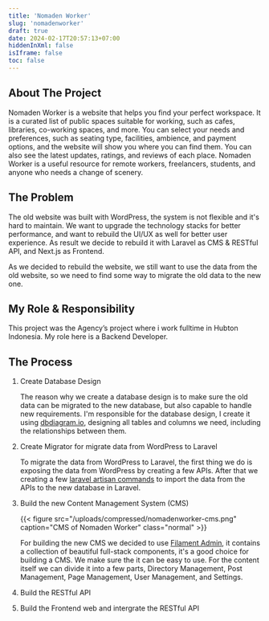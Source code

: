 ```yaml
---
title: 'Nomaden Worker'
slug: 'nomadenworker'
draft: true
date: 2024-02-17T20:57:13+07:00
hiddenInXml: false
isIframe: false
toc: false
---
```


## About The Project

Nomaden Worker is a website that helps you find your perfect workspace. It is a curated list of public spaces suitable for working, such as cafes, libraries, co-working spaces, and more. You can select your needs and preferences, such as seating type, facilities, ambience, and payment options, and the website will show you where you can find them. You can also see the latest updates, ratings, and reviews of each place. Nomaden Worker is a useful resource for remote workers, freelancers, students, and anyone who needs a change of scenery.

## The Problem

The old website was built with WordPress, the system is not flexible and it's hard to maintain. We want to upgrade the technology stacks for better performance, and want to rebuild the UI/UX as well for better user experience. As result we decide to rebuild it with Laravel as CMS & RESTful API, and Next.js as Frontend.

As we decided to rebuild the website, we still want to use the data from the old website, so we need to find some way to migrate the old data to the new one.

## My Role & Responsibility

This project was the Agency’s project where i work fulltime in Hubton Indonesia. My role here is a Backend Developer.

## The Process

1. Create Database Design

   The reason why we create a database design is to make sure the old data can be migrated to the new database, but also capable to handle new requirements. I'm responsible for the database design, I create it using [dbdiagram.io](https://dbdiagram.io/), designing all tables and columns we need, including the relationships between them.

1. Create Migrator for migrate data from WordPress to Laravel

   To migrate the data from WordPress to Laravel, the first thing we do is exposing the data from WordPress by creating a few APIs. After that we creating a few [laravel artisan commands](https://laravel.com/docs/10.x/artisan#writing-commands) to import the data from the APIs to the new database in Laravel.

1. Build the new Content Management System (CMS)

   {{< figure src="/uploads/compressed/nomadenworker-cms.png" caption="CMS of Nomaden Worker" class="normal" >}}

   For building the new CMS we decided to use [Filament Admin](https://filamentphp.com/), it contains a collection of beautiful full-stack components, it's a good choice for building a CMS. We make sure the it can be easy to use. For the content itself we can divide it into a few parts, Directory Management, Post Management, Page Management, User Management, and Settings.

1. Build the RESTful API
1. Build the Frontend web and intergrate the RESTful API

